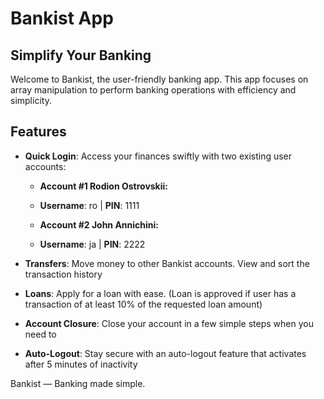 # Bankist App

## Simplify Your Banking

Welcome to Bankist, the user-friendly banking app. This app focuses on array manipulation to perform banking operations with efficiency and simplicity.

## Features

- **Quick Login**: Access your finances swiftly with two existing user accounts:
  - **Account #1 Rodion Ostrovskii:**
  - **Username**: ro | **PIN**: 1111
    
  - **Account #2 John Annichini:**
  - **Username**: ja | **PIN**: 2222

- **Transfers**: Move money to other Bankist accounts. View and sort the transaction history
- **Loans**: Apply for a loan with ease. (Loan is approved if user has a transaction of at least 10% of the requested loan amount)
- **Account Closure**: Close your account in a few simple steps when you need to
- **Auto-Logout**: Stay secure with an auto-logout feature that activates after 5 minutes of inactivity

Bankist — Banking made simple.
